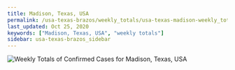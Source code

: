 ```yaml
---
title: Madison, Texas, USA
permalink: /usa-texas-brazos/weekly_totals/usa-texas-madison-weekly_totals.html
last_updated: Oct 25, 2020
keywords: ["Madison, Texas, USA", "weekly totals"]
sidebar: usa-texas-brazos_sidebar
---
```


![Weekly Totals of Confirmed Cases for Madison, Texas, USA](/covid_tracker/images/graphs/usa-texas-madison-weekly_totals_graph.png)
